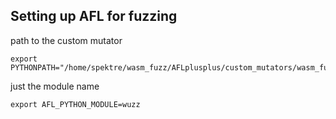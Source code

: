 ## Setting up AFL for fuzzing


path to the custom mutator
```shell
export PYTHONPATH="/home/spektre/wasm_fuzz/AFLplusplus/custom_mutators/wasm_fuzz/"
```

just the module name
```shell
export AFL_PYTHON_MODULE=wuzz
```